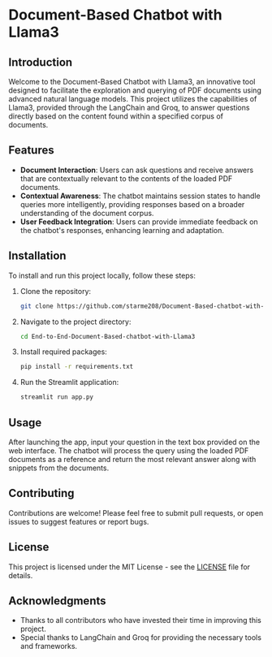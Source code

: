 # Document-Based Chatbot with Llama3

## Introduction
Welcome to the Document-Based Chatbot with Llama3, an innovative tool designed to facilitate the exploration and querying of PDF documents using advanced natural language models. This project utilizes the capabilities of Llama3, provided through the LangChain and Groq, to answer questions directly based on the content found within a specified corpus of documents.

## Features
- **Document Interaction**: Users can ask questions and receive answers that are contextually relevant to the contents of the loaded PDF documents.
- **Contextual Awareness**: The chatbot maintains session states to handle queries more intelligently, providing responses based on a broader understanding of the document corpus.
- **User Feedback Integration**: Users can provide immediate feedback on the chatbot's responses, enhancing learning and adaptation.

## Installation
To install and run this project locally, follow these steps:

1. Clone the repository:
   ```bash
   git clone https://github.com/starme208/Document-Based-chatbot-with-Llama3.git
   ```
2. Navigate to the project directory:
   ```bash
   cd End-to-End-Document-Based-chatbot-with-Llama3
   ```
3. Install required packages:
   ```bash
   pip install -r requirements.txt
   ```
4. Run the Streamlit application:
   ```bash
   streamlit run app.py
   ```

## Usage
After launching the app, input your question in the text box provided on the web interface. The chatbot will process the query using the loaded PDF documents as a reference and return the most relevant answer along with snippets from the documents.

## Contributing
Contributions are welcome! Please feel free to submit pull requests, or open issues to suggest features or report bugs.

## License
This project is licensed under the MIT License - see the [LICENSE](LICENSE) file for details.

## Acknowledgments
- Thanks to all contributors who have invested their time in improving this project.
- Special thanks to LangChain and Groq for providing the necessary tools and frameworks.

